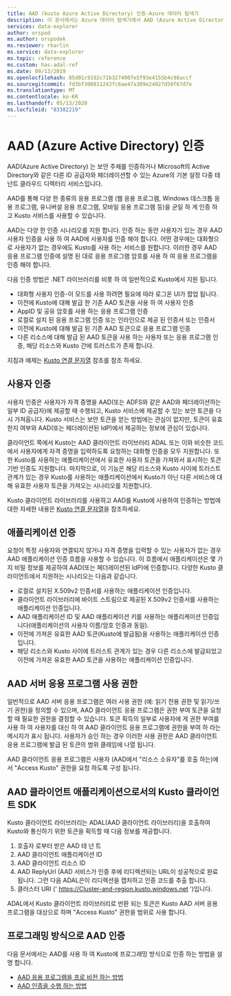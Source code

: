 ```yaml
---
title: AAD (kusto Azure Active Directory) 인증-Azure 데이터 탐색기
description: 이 문서에서는 Azure 데이터 탐색기에서 AAD (Azure Active Directory) 인증을 설명 합니다.
services: data-explorer
author: orspod
ms.author: orspodek
ms.reviewer: rkarlin
ms.service: data-explorer
ms.topic: reference
ms.custom: has-adal-ref
ms.date: 09/13/2019
ms.openlocfilehash: 85d01c9192c71b3274907e5f93e4155b4c98accf
ms.sourcegitcommit: fd3bf300811243fc6ae47a309e24027d50f67d7e
ms.translationtype: MT
ms.contentlocale: ko-KR
ms.lasthandoff: 05/13/2020
ms.locfileid: "83382219"
---
```

# <a name="azure-active-directory-aad-authentication"></a>AAD (Azure Active Directory) 인증

AAD(Azure Active Directory) 는 보안 주체를 인증하거나 Microsoft의 Active Directory와 같은 다른 ID 공급자와 페더레이션할 수 있는 Azure의 기본 설정 다중 테넌트 클라우드 디렉터리 서비스입니다.

AAD를 통해 다양 한 종류의 응용 프로그램 (웹 응용 프로그램, Windows 데스크톱 응용 프로그램, 유니버설 응용 프로그램, 모바일 응용 프로그램 등)을 균일 하 게 인증 하 고 Kusto 서비스를 사용할 수 있습니다.

AAD는 다양 한 인증 시나리오를 지원 합니다.
인증 하는 동안 사용자가 있는 경우 AAD 사용자 인증을 사용 하 여 AAD에 사용자를 인증 해야 합니다.
어떤 경우에는 대화형으로 사용자가 없는 경우에도 Kusto를 사용 하는 서비스를 원합니다. 이러한 경우 AAD 응용 프로그램 인증에 설명 된 대로 응용 프로그램 암호를 사용 하 여 응용 프로그램을 인증 해야 합니다.

다음 인증 방법은 .NET 라이브러리를 비롯 하 여 일반적으로 Kusto에서 지원 됩니다.

* 대화형 사용자 인증-이 모드를 사용 하려면 필요에 따라 로그온 UI가 팝업 됩니다.
* 이전에 Kusto에 대해 발급 한 기존 AAD 토큰을 사용 하 여 사용자 인증
* AppID 및 공유 암호를 사용 하는 응용 프로그램 인증
* 로컬로 설치 된 응용 프로그램 인증 또는 인라인으로 제공 된 인증서 또는 인증서
* 이전에 Kusto에 대해 발급 된 기존 AAD 토큰으로 응용 프로그램 인증
* 다른 리소스에 대해 발급 된 AAD 토큰을 사용 하는 사용자 또는 응용 프로그램 인증, 해당 리소스와 Kusto 간에 트러스트가 존재 합니다.

지침과 예제는 [Kusto 연결 문자열](../../api/connection-strings/kusto.md) 참조를 참조 하세요.

## <a name="user-authentication"></a>사용자 인증

사용자 인증은 사용자가 자격 증명을 AAD(또는 ADFS와 같은 AAD와 페더레이션하는 일부 ID 공급자)에 제공할 때 수행되고, Kusto 서비스에 제공할 수 있는 보안 토큰을 다시 가져옵니다. Kusto 서비스는 보안 토큰을 얻는 방법에는 관심이 없지만, 토큰이 유효한지 여부와 AAD(또는 페더레이션된 IdP)에서 제공하는 정보에 관심이 있습니다.

클라이언트 쪽에서 Kusto는 AAD 클라이언트 라이브러리 ADAL 또는 이와 비슷한 코드에서 사용자에게 자격 증명을 입력하도록 요청하는 대화형 인증을 모두 지원합니다. 또한 Kusto를 사용하는 애플리케이션에서 유효한 사용자 토큰을 가져와서 표시하는 토큰 기반 인증도 지원합니다. 마지막으로, 이 기능은 해당 리소스와 Kusto 사이에 트러스트 관계가 있는 경우 Kusto를 사용하는 애플리케이션에서 Kusto가 아닌 다른 서비스에 대해 유효한 사용자 토큰을 가져오는 시나리오를 지원합니다.

Kusto 클라이언트 라이브러리를 사용하고 AAD를 Kusto에 사용하여 인증하는 방법에 대한 자세한 내용은 [Kusto 연결 문자열](../../api/connection-strings/kusto.md)을 참조하세요.

## <a name="application-authentication"></a>애플리케이션 인증

요청이 특정 사용자와 연결되지 않거나 자격 증명을 입력할 수 있는 사용자가 없는 경우 AAD 애플리케이션 인증 흐름을 사용할 수 있습니다. 이 흐름에서 애플리케이션은 몇 가지 비밀 정보를 제공하여 AAD(또는 페더레이션된 IdP)에 인증합니다. 다양한 Kusto 클라이언트에서 지원하는 시나리오는 다음과 같습니다.

* 로컬로 설치된 X.509v2 인증서를 사용하는 애플리케이션 인증입니다.
* 클라이언트 라이브러리에 바이트 스트림으로 제공된 X.509v2 인증서를 사용하는 애플리케이션 인증입니다.
* AAD 애플리케이션 ID 및 AAD 애플리케이션 키를 사용하는 애플리케이션 인증입니다(애플리케이션의 사용자 이름/암호 인증과 동일).
* 이전에 가져온 유효한 AAD 토큰(Kusto에 발급됨)을 사용하는 애플리케이션 인증입니다.
* 해당 리소스와 Kusto 사이에 트러스트 관계가 있는 경우 다른 리소스에 발급되었고 이전에 가져온 유효한 AAD 토큰을 사용하는 애플리케이션 인증입니다.

## <a name="aad-server-application-permissions"></a>AAD 서버 응용 프로그램 사용 권한

일반적으로 AAD 서버 응용 프로그램은 여러 사용 권한 (예: 읽기 전용 권한 및 읽기/쓰기 권한)을 정의할 수 있으며, AAD 클라이언트 응용 프로그램은 권한 부여 토큰을 요청할 때 필요한 권한을 결정할 수 있습니다. 토큰 획득의 일부로 사용자에 게 권한 부여를 사용 하 여 사용자를 대신 하 여 AAD 클라이언트 응용 프로그램에 권한을 부여 하 라는 메시지가 표시 됩니다. 사용자가 승인 하는 경우 이러한 사용 권한은 AAD 클라이언트 응용 프로그램에 발급 된 토큰의 범위 클레임에 나열 됩니다.



AAD 클라이언트 응용 프로그램은 사용자 (AAD에서 "리소스 소유자"를 호출 하는)에서 "Access Kusto" 권한을 요청 하도록 구성 됩니다.

## <a name="kusto-client-sdk-as-an-aad-client-application"></a>AAD 클라이언트 애플리케이션으로서의 Kusto 클라이언트 SDK

Kusto 클라이언트 라이브러리는 ADAL(AAD 클라이언트 라이브러리)을 호출하여 Kusto와 통신하기 위한 토큰을 획득할 때 다음 정보를 제공합니다.

1. 호출자 로부터 받은 AAD 테 넌 트
2. AAD 클라이언트 애플리케이션 ID
3. AAD 클라이언트 리소스 ID
4. AAD ReplyUrl (AAD 서비스가 인증 후에 리디렉션되는 URL이 성공적으로 완료 됩니다. 그런 다음 ADAL은이 리디렉션을 캡처하고 인증 코드를 추출 합니다.
5. 클러스터 URI (' https://Cluster-and-region.kusto.windows.net ')입니다.

ADAL에서 Kusto 클라이언트 라이브러리로 반환 되는 토큰은 Kusto AAD 서버 응용 프로그램을 대상으로 하며 "Access Kusto" 권한을 범위로 사용 합니다.

## <a name="authenticating-with-aad-programmatically"></a>프로그래밍 방식으로 AAD 인증

다음 문서에서는 AAD를 사용 하 여 Kusto에 프로그래밍 방식으로 인증 하는 방법을 설명 합니다.

* [AAD 응용 프로그램을 프로 비전 하는 방법](./how-to-provision-aad-app.md)
* [AAD 인증을 수행 하는 방법](./how-to-authenticate-with-aad.md)
